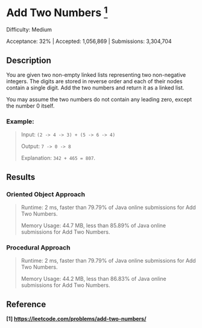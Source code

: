 # Add Two Numbers <a href="#f1" id=note1ref><sup>1</sup> </a>

Difficulty: Medium

Acceptance: 32% | Accepted: 1,056,869 | Submissions: 3,304,704

## Description


You are given two non-empty linked lists representing two non-negative integers. The digits are stored in reverse order and each of their nodes contain a single digit. Add the two numbers and return it as a linked list.

You may assume the two numbers do not contain any leading zero, except the number 0 itself.

### Example:

> Input: `(2 -> 4 -> 3) + (5 -> 6 -> 4)`
>
> Output: `7 -> 0 -> 8`
>
> Explanation: `342 + 465 = 807`.

## Results

### Oriented Object Approach

> Runtime: 2 ms, faster than 79.79% of Java online submissions for Add Two Numbers.
>
> Memory Usage: 44.7 MB, less than 85.89% of Java online submissions for Add Two Numbers.

### Procedural Approach

> Runtime: 2 ms, faster than 79.79% of Java online submissions for Add Two Numbers.
> 
> Memory Usage: 44.2 MB, less than 86.83% of Java online submissions for Add Two Numbers.

## Reference

<b id="f1">[1] https://leetcode.com/problems/add-two-numbers/ </b>